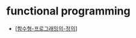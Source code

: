 # functional programming

- [[함수형-프로그래밍의-정의]]

[//begin]: # "Autogenerated link references for markdown compatibility"
[함수형-프로그래밍의-정의]: 함수형-프로그래밍의-정의.md "함수형 프로그래밍의 정의"
[//end]: # "Autogenerated link references"
